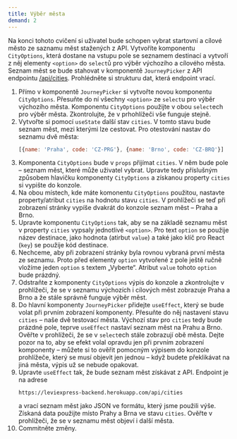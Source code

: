 ```yaml
---
title: Výběr města 
demand: 2
---
```


Na konci tohoto cvičení si uživatel bude schopen vybrat startovní a cílové město ze saznamu měst stažených z API. Vytvoříte komponentu `CityOptions`, která
dostane na vstupu pole se seznamem destinací a vytvoří z něj elementy `<option>` do `select`ů pro výběr výchozího a cílového města. Seznam měst se bude stahovat
v komponentě `JourneyPicker` z API endpointu [/api/cities](https://leviexpress-backend.herokuapp.com/api/cities). Prohlédněte si strukturu dat, která endpoint
vrací.

1. Přímo v komponentě `JourneyPicker` si vytvořte novou komponentu `CityOptions`. Přesuňte do ní všechny `<option>` ze `select`u pro výběr výchozího města.
   Komponentu `CityOptions` použijte v obou `select`ech pro výběr města. Zkontrolujte, že v prhohlížeči vše funguje stejně.
1. Vytvořte si pomocí `useState` další stav `cities`. V tomto stavu bude seznam měst, mezi kterými lze cestovat. Pro otestování nastav do seznamu dvě
   města:
   ```js
   [{name: 'Praha', code: 'CZ-PRG'}, {name: 'Brno', code: 'CZ-BRQ'}]
   ```
1. Komponenta `CityOptions` bude v `props` přijímat `cities`. V něm bude pole – seznam měst, které může uživatel vybrat. Upravte tedy příslušným způsobem
   hlavičku komponenty `CityOptions` a získanou property `cities` si vypište do konzole.
1. Na obou místech, kde máte komonentu `CityOptions` použitou, nastavte property/atribut `cities` na hodnotu stavu `cities`. V prohlížeči se teď při zobrazení
   stránky vypíše dvakrát do konzole seznam měst – Praha a Brno.
1. Upravte komponentu `CityOptions` tak, aby se na základě seznamu měst v property `cities` vypsaly jednotlivé `<option>`. Pro text `option` se použije název
   destinace, jako hodnota (atirbut `value`) a také jako klíč pro React (`key`) se použije kód destinace.
1. Nechceme, aby při zobrazení stránky byla rovnou vybraná první města ze seznamu. Proto před elementy `option` vytvořené z pole ještě ručně vložíme
   jeden `option` s textem „Vyberte“. Atribut `value` tohoto `option` bude prázdný.
1. Odstraňte z komponenty `CityOptions` výpis do konzole a zkontrolujte v prohlížeči, že se v seznamu výchozích i cílových měst zobrazuje Praha a Brno a že
   stále správně funguje výběr měst.
1. Do hlavní komponenty `JourneyPicker` přidejte `useEffect`, který se bude volat při prvním zobrazení komponenty. Přesuňte do něj nastavení stavu `cities` –
   naše dvě testovací města. Výchozí stav pro `cities` tedy bude prázdné pole, teprve `useEffect` nastaví seznam měst na Prahu a Brno. Ověřte v prohlížeči, že
   se v `select`ech stále zobrazují obě města. Dejte pozor na to, aby se efekt volal opravdu jen při prvním zobrazení komponenty – můžete si to ověřit pomocným
   výpisem do konzole prohlížeče, který se musí objevit jen jednou – když budete překlikávat na jiná města, výpis už se nebude opakovat.
1. Upravte `useEffect` tak, že bude seznam měst získávat z API. Endpoint je na adrese 
   ```
   https://leviexpress-backend.herokuapp.com/api/cities
   ```
   a vrací seznam měst
   jako JSON ve formátu, který jsme použili výše. Získaná data použijte místo Prahy a Brna ve stavu `cities`. Ověřte v prohlížeči, že se v seznamu měst objeví i
   další města.
1. Commitněte změny.
